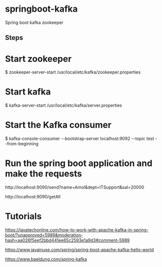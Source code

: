 # springboot-kafka
Spring boot kafka zookeeper 

## Steps
# Start zookeeper

$ zookeeper-server-start /usr/local/etc/kafka/zookeeper.properties

# Start kafka

$ kafka-server-start /usr/local/etc/kafka/server.properties

# Start the Kafka consumer

$ kafka-console-consumer --bootstrap-server localhost:9092 --topic test --from-beginning

# Run the spring boot application and make the requests

http://localhost:9090/send?name=Amol&dept=ITSupport&sal=20000

http://localhost:9090/getAll

# Tutorials
https://javatechonline.com/how-to-work-with-apache-kafka-in-spring-boot/?unapproved=5989&moderation-hash=aa026f5eef2bbd441ee65c2593e1a9d3#comment-5989

https://www.javainuse.com/spring/spring-boot-apache-kafka-hello-world

https://www.baeldung.com/spring-kafka
